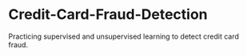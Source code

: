 # Credit-Card-Fraud-Detection
Practicing supervised and unsupervised learning to detect credit card fraud.
